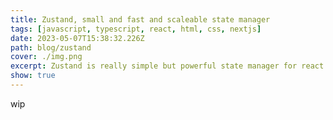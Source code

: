 ```yaml
---
title: Zustand, small and fast and scaleable state manager 
tags: [javascript, typescript, react, html, css, nextjs]
date: 2023-05-07T15:38:32.226Z
path: blog/zustand
cover: ./img.png
excerpt: Zustand is really simple but powerful state manager for react.
show: true
---
```


wip